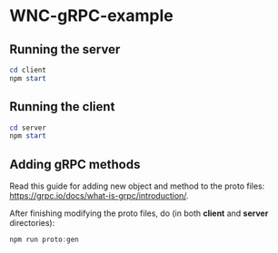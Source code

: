 # WNC-gRPC-example
## Running the server
```powershell
cd client
npm start
```
## Running the client
```powershell
cd server
npm start
```
## Adding gRPC methods
Read this guide for adding new object and method to the proto files: https://grpc.io/docs/what-is-grpc/introduction/.

After finishing modifying the proto files, do (in both **client** and **server** directories):
```powershell
npm run proto:gen
```